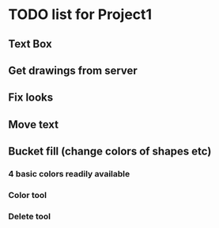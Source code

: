 # TODO list for Project1

## Text Box

## Get drawings from server

## Fix looks

## Move text

## Bucket fill (change colors of shapes etc)

### 4 basic colors readily available

### Color tool

### Delete tool
